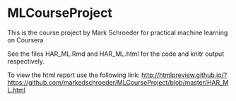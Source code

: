 # MLCourseProject
This is the course project by Mark Schroeder for practical machine learning on Coursera

See the files HAR_ML.Rmd and HAR_ML.html for the code and knitr output respectively.

To view the html report use the following link:
http://htmlpreview.github.io/?https://github.com/markedschroeder/MLCourseProject/blob/master/HAR_ML.html
